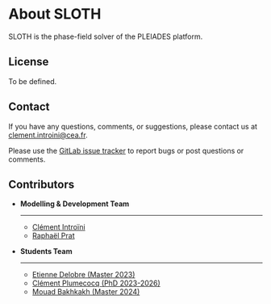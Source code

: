 # About SLOTH

SLOTH is the phase-field solver of the PLEIADES platform.

## License
To be defined.

## Contact
If you have any questions, comments, or suggestions, please contact us at [clement.introini@cea.fr](mailto:clement.introini@cea.fr).


Please use the [GitLab issue tracker](https://www-git-cad.intra.cea.fr/DEC/collaboratif/ci230846/diffusion/pf-mfem) to report bugs or post questions or comments. 


## Contributors


<div class="grid cards" markdown>


-   __Modelling & Development Team__
  
    ---    
    - [Clément Introïni](https://www.researchgate.net/profile/Clement-Introini)
    - [Raphaël Prat]()



-   __Students Team__

    ---
    - [Etienne Delobre (Master 2023)]()
    - [Clément Plumecocq (PhD 2023-2026)]()
    - [Mouad Bakhkakh (Master 2024)]()
  
</div>

